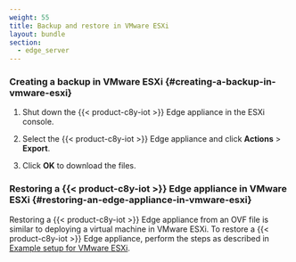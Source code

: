 ```yaml
---
weight: 55
title: Backup and restore in VMware ESXi
layout: bundle
section:
  - edge_server
---
```


### Creating a backup in VMware ESXi {#creating-a-backup-in-vmware-esxi}

1. Shut down the {{< product-c8y-iot >}} Edge appliance in the ESXi console.

2. Select the {{< product-c8y-iot >}} Edge appliance and click **Actions** > **Export**.

3. Click **OK** to download the files.

### Restoring a {{< product-c8y-iot >}} Edge appliance in VMware ESXi {#restoring-an-edge-appliance-in-vmware-esxi}

Restoring a {{< product-c8y-iot >}} Edge appliance from an OVF file is similar to deploying a virtual machine in VMware ESXi. To restore a {{< product-c8y-iot >}} Edge appliance, perform the steps as described in [Example setup for VMware ESXi](/edge/edge-infrastructure/#setting-up-esxi).
